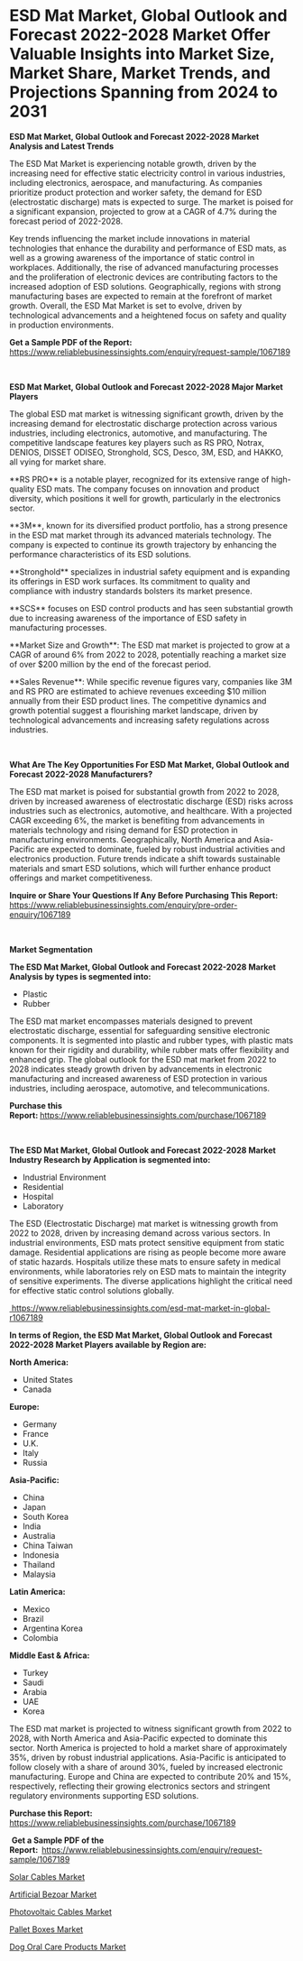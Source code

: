 <p><h1>ESD Mat Market, Global Outlook and Forecast 2022-2028 Market Offer Valuable Insights into Market Size, Market Share, Market Trends, and Projections Spanning from 2024 to 2031</h1></p><p><strong>ESD Mat Market, Global Outlook and Forecast 2022-2028 Market Analysis and Latest Trends</strong></p>
<p><p>The ESD Mat Market is experiencing notable growth, driven by the increasing need for effective static electricity control in various industries, including electronics, aerospace, and manufacturing. As companies prioritize product protection and worker safety, the demand for ESD (electrostatic discharge) mats is expected to surge. The market is poised for a significant expansion, projected to grow at a CAGR of 4.7% during the forecast period of 2022-2028.</p><p>Key trends influencing the market include innovations in material technologies that enhance the durability and performance of ESD mats, as well as a growing awareness of the importance of static control in workplaces. Additionally, the rise of advanced manufacturing processes and the proliferation of electronic devices are contributing factors to the increased adoption of ESD solutions. Geographically, regions with strong manufacturing bases are expected to remain at the forefront of market growth. Overall, the ESD Mat Market is set to evolve, driven by technological advancements and a heightened focus on safety and quality in production environments.</p></p>
<p><strong>Get a Sample PDF of the Report:&nbsp;</strong> <a href="https://www.reliablebusinessinsights.com/enquiry/request-sample/1067189">https://www.reliablebusinessinsights.com/enquiry/request-sample/1067189</a></p>
<p>&nbsp;</p>
<p><strong>ESD Mat Market, Global Outlook and Forecast 2022-2028 Major Market Players</strong></p>
<p><p>The global ESD mat market is witnessing significant growth, driven by the increasing demand for electrostatic discharge protection across various industries, including electronics, automotive, and manufacturing. The competitive landscape features key players such as RS PRO, Notrax, DENIOS, DISSET ODISEO, Stronghold, SCS, Desco, 3M, ESD, and HAKKO, all vying for market share.</p><p>**RS PRO** is a notable player, recognized for its extensive range of high-quality ESD mats. The company focuses on innovation and product diversity, which positions it well for growth, particularly in the electronics sector. </p><p>**3M**, known for its diversified product portfolio, has a strong presence in the ESD mat market through its advanced materials technology. The company is expected to continue its growth trajectory by enhancing the performance characteristics of its ESD solutions.</p><p>**Stronghold** specializes in industrial safety equipment and is expanding its offerings in ESD work surfaces. Its commitment to quality and compliance with industry standards bolsters its market presence.</p><p>**SCS** focuses on ESD control products and has seen substantial growth due to increasing awareness of the importance of ESD safety in manufacturing processes. </p><p>**Market Size and Growth**: The ESD mat market is projected to grow at a CAGR of around 6% from 2022 to 2028, potentially reaching a market size of over $200 million by the end of the forecast period.</p><p>**Sales Revenue**: While specific revenue figures vary, companies like 3M and RS PRO are estimated to achieve revenues exceeding $10 million annually from their ESD product lines. The competitive dynamics and growth potential suggest a flourishing market landscape, driven by technological advancements and increasing safety regulations across industries.</p></p>
<p>&nbsp;</p>
<p><strong>What Are The Key Opportunities For ESD Mat Market, Global Outlook and Forecast 2022-2028 Manufacturers?</strong></p>
<p><p>The ESD mat market is poised for substantial growth from 2022 to 2028, driven by increased awareness of electrostatic discharge (ESD) risks across industries such as electronics, automotive, and healthcare. With a projected CAGR exceeding 6%, the market is benefiting from advancements in materials technology and rising demand for ESD protection in manufacturing environments. Geographically, North America and Asia-Pacific are expected to dominate, fueled by robust industrial activities and electronics production. Future trends indicate a shift towards sustainable materials and smart ESD solutions, which will further enhance product offerings and market competitiveness.</p></p>
<p><strong>Inquire or Share Your Questions If Any Before Purchasing This Report:</strong> <a href="https://www.reliablebusinessinsights.com/enquiry/pre-order-enquiry/1067189">https://www.reliablebusinessinsights.com/enquiry/pre-order-enquiry/1067189</a></p>
<p>&nbsp;</p>
<p><strong>Market Segmentation</strong></p>
<p><strong>The ESD Mat Market, Global Outlook and Forecast 2022-2028 Market Analysis by types is segmented into:</strong></p>
<p><ul><li>Plastic</li><li>Rubber</li></ul></p>
<p><p>The ESD mat market encompasses materials designed to prevent electrostatic discharge, essential for safeguarding sensitive electronic components. It is segmented into plastic and rubber types, with plastic mats known for their rigidity and durability, while rubber mats offer flexibility and enhanced grip. The global outlook for the ESD mat market from 2022 to 2028 indicates steady growth driven by advancements in electronic manufacturing and increased awareness of ESD protection in various industries, including aerospace, automotive, and telecommunications.</p></p>
<p><strong>Purchase this Report:&nbsp;</strong><a href="https://www.reliablebusinessinsights.com/purchase/1067189">https://www.reliablebusinessinsights.com/purchase/1067189</a></p>
<p>&nbsp;</p>
<p><strong>The ESD Mat Market, Global Outlook and Forecast 2022-2028 Market Industry Research by Application is segmented into:</strong></p>
<p><ul><li>Industrial Environment</li><li>Residential</li><li>Hospital</li><li>Laboratory</li></ul></p>
<p><p>The ESD (Electrostatic Discharge) mat market is witnessing growth from 2022 to 2028, driven by increasing demand across various sectors. In industrial environments, ESD mats protect sensitive equipment from static damage. Residential applications are rising as people become more aware of static hazards. Hospitals utilize these mats to ensure safety in medical environments, while laboratories rely on ESD mats to maintain the integrity of sensitive experiments. The diverse applications highlight the critical need for effective static control solutions globally.</p></p>
<p><a href="https://www.reliablebusinessinsights.com/esd-mat-market-in-global-r1067189">&nbsp;https://www.reliablebusinessinsights.com/esd-mat-market-in-global-r1067189</a></p>
<p><strong>In terms of Region, the ESD Mat Market, Global Outlook and Forecast 2022-2028 Market Players available by Region are:</strong></p>
<p>
    <p> <strong> North America: </strong>
        <ul>
            <li>United States</li>
            <li>Canada</li>
        </ul>
        </p> 
    <p> <strong> Europe: </strong>
        <ul>
            <li>Germany</li>
            <li>France</li>
            <li>U.K.</li>
            <li>Italy</li>
            <li>Russia</li>
        </ul>
        </p> 
    <p> <strong> Asia-Pacific: </strong>
        <ul>
            <li>China</li>
            <li>Japan</li>
            <li>South Korea</li>
            <li>India</li>
            <li>Australia</li>
            <li>China Taiwan</li>
            <li>Indonesia</li>
            <li>Thailand</li>
            <li>Malaysia</li>
        </ul>
        </p> 
    <p> <strong> Latin America: </strong>
        <ul>
            <li>Mexico</li>
            <li>Brazil</li>
            <li>Argentina Korea</li>
            <li>Colombia</li>
        </ul>
        </p> 
    <p> <strong> Middle East & Africa: </strong>
        <ul>
            <li>Turkey</li>
            <li>Saudi</li>
            <li>Arabia</li>
            <li>UAE</li>
            <li>Korea</li>
        </ul>
    </p>
    </p>
<p><p>The ESD mat market is projected to witness significant growth from 2022 to 2028, with North America and Asia-Pacific expected to dominate this sector. North America is projected to hold a market share of approximately 35%, driven by robust industrial applications. Asia-Pacific is anticipated to follow closely with a share of around 30%, fueled by increased electronic manufacturing. Europe and China are expected to contribute 20% and 15%, respectively, reflecting their growing electronics sectors and stringent regulatory environments supporting ESD solutions.</p></p>
<p><strong>Purchase this Report: </strong><a href="https://www.reliablebusinessinsights.com/purchase/1067189">https://www.reliablebusinessinsights.com/purchase/1067189</a></p>
<p>&nbsp;<strong>Get a Sample PDF of the Report:&nbsp;&nbsp;</strong><a href="https://www.reliablebusinessinsights.com/enquiry/request-sample/1067189">https://www.reliablebusinessinsights.com/enquiry/request-sample/1067189</a></p>
<p><strong></strong></p>
<p><p><a href="https://issuu.com/reportprime-2/docs/solar-cables-market-size-2030.pptx_a5e69bbf2899d4">Solar Cables Market</a></p><p><a href="https://www.linkedin.com/pulse/global-artificial-bezoar-market-size-share-analysis--xuove?trackingId=290n3laVQj%2B7%2Bc%2Fg2eAPjA%3D%3D">Artificial Bezoar Market</a></p><p><a href="https://issuu.com/reportprime-2/docs/photovoltaic-cables-market-size-203_1c6141515fd69b">Photovoltaic Cables Market</a></p><p><a href="https://www.linkedin.com/pulse/emerging-pallet-boxes-market-opportunities-analysis-investors-gnqjf?trackingId=uf%2FTss%2BXSi%2BL%2BMmCm8ieIw%3D%3D">Pallet Boxes Market</a></p><p><a href="https://medium.com/@marilyndouglas476/the-global-market-overview-of-the-dog-oral-care-products-market-provides-a-unique-perspective-on-9b54ee006d4e">Dog Oral Care Products Market</a></p></p>